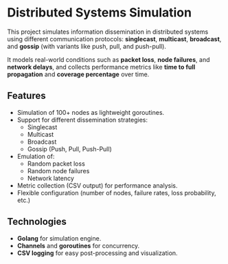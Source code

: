 # Distributed Systems Simulation

This project simulates information dissemination in distributed systems using different communication protocols: **singlecast**, **multicast**, **broadcast**, and **gossip** (with variants like push, pull, and push-pull).  

It models real-world conditions such as **packet loss**, **node failures**, and **network delays**, and collects performance metrics like **time to full propagation** and **coverage percentage** over time.

## Features

- Simulation of 100+ nodes as lightweight goroutines.
- Support for different dissemination strategies:
  - Singlecast
  - Multicast
  - Broadcast
  - Gossip (Push, Pull, Push-Pull)
- Emulation of:
  - Random packet loss
  - Random node failures
  - Network latency
- Metric collection (CSV output) for performance analysis.
- Flexible configuration (number of nodes, failure rates, loss probability, etc.)

## Technologies

- **Golang** for simulation engine.
- **Channels** and **goroutines** for concurrency.
- **CSV logging** for easy post-processing and visualization.
